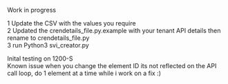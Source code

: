 Work in progress

1 Update the CSV with the values you require<br>
2 Updated the crendetails_file.py.example with your tenant API details then rename to crendetails_file.py<br>
3 run Python3 svi_creator.py<br>

Inital testing on 1200-S
<br>
Known issue when you change the element ID its not reflected on the API call loop, do 1 element at a time while i work on a fix :)
